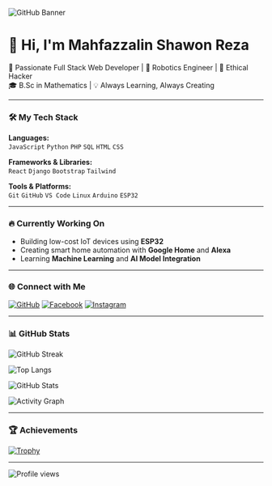 ![GitHub Banner](https://blogger.googleusercontent.com/img/b/R29vZ2xl/AVvXsEiudVALEGPkVb7midv4S90ZznwiIIryIxaMybTOdrJzz8jDna8P-1ogqEbhUhMFTNFliItJnIvcBgiZ4P_zSJzaDnrVn2Jq6Vk667aicBGegv1o9ho7GRyhXj64JFgAiCjCK5ieXf3oeR2hQMK87dHciLlTPSwMSiX-MabE5f6fYVwyqfpHGkRXAtkOKLiU/s2000/mahfazzalin's%20github%20banner.png)

# 👋 Hi, I'm Mahfazzalin Shawon Reza

🚀 Passionate Full Stack Web Developer | 🤖 Robotics Engineer | 🔐 Ethical Hacker  
🎓 B.Sc in Mathematics | 💡 Always Learning, Always Creating

---

### 🛠️ My Tech Stack

**Languages:**  
`JavaScript` `Python` `PHP` `SQL` `HTML` `CSS`

**Frameworks & Libraries:**  
`React` `Django` `Bootstrap` `Tailwind`

**Tools & Platforms:**  
`Git` `GitHub` `VS Code` `Linux` `Arduino` `ESP32`

---

### 🔥 Currently Working On

- Building low-cost IoT devices using **ESP32**
- Creating smart home automation with **Google Home** and **Alexa**
- Learning **Machine Learning** and **AI Model Integration**

---

### 🌐 Connect with Me

[![GitHub](https://img.shields.io/badge/GitHub-000?logo=github&style=for-the-badge)](https://github.com/Mahfazzalin)
[![Facebook](https://img.shields.io/badge/Facebook-1877F2?logo=facebook&style=for-the-badge)](https://facebook.com/mahfazzalinsawon.raza)
[![Instagram](https://img.shields.io/badge/Instagram-E4405F?logo=instagram&style=for-the-badge)](https://instagram.com/mahfazzalin)

---

### 📊 GitHub Stats

![GitHub Streak](https://streak-stats.demolab.com/?user=Mahfazzalin&theme=dark&hide_border=true)

![Top Langs](https://github-readme-stats.vercel.app/api/top-langs/?username=Mahfazzalin&layout=compact&theme=radical&hide_border=true)

![GitHub Stats](https://github-readme-stats.vercel.app/api?username=Mahfazzalin&show_icons=true&theme=tokyonight&hide_border=true)

![Activity Graph](https://github-readme-activity-graph.vercel.app/graph?username=Mahfazzalin&theme=github-compact)

---

### 🏆 Achievements

[![Trophy](https://github-profile-trophy.vercel.app/?username=Mahfazzalin&theme=onestar&margin-w=15)](https://github.com/ryo-ma/github-profile-trophy)

---

![Profile views](https://komarev.com/ghpvc/?username=Mahfazzalin&color=brightgreen&style=flat-square)
